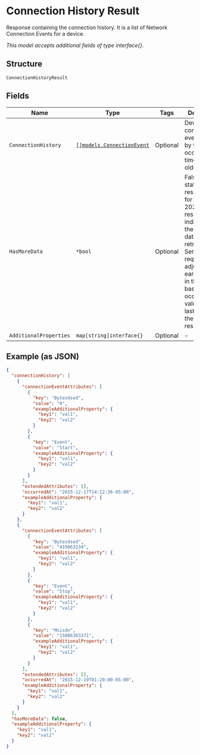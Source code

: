 
# Connection History Result

Response containing the connection history. It is a list of Network Connection Events for a device.

*This model accepts additional fields of type interface{}.*

## Structure

`ConnectionHistoryResult`

## Fields

| Name | Type | Tags | Description |
|  --- | --- | --- | --- |
| `ConnectionHistory` | [`[]models.ConnectionEvent`](../../doc/models/connection-event.md) | Optional | Device connection events, sorted by the occurredAt timestamp, oldest first. |
| `HasMoreData` | `*bool` | Optional | False for a status 200 response.True for a status 202 response, indicating that there is more data to be retrieved. Send another request, adjusting the earliest value in the request based on the occuredAt value for the last device in the current response. |
| `AdditionalProperties` | `map[string]interface{}` | Optional | - |

## Example (as JSON)

```json
{
  "connectionHistory": [
    {
      "connectionEventAttributes": [
        {
          "key": "BytesUsed",
          "value": "0",
          "exampleAdditionalProperty": {
            "key1": "val1",
            "key2": "val2"
          }
        },
        {
          "key": "Event",
          "value": "Start",
          "exampleAdditionalProperty": {
            "key1": "val1",
            "key2": "val2"
          }
        }
      ],
      "extendedAttributes": [],
      "occurredAt": "2015-12-17T14:12:36-05:00",
      "exampleAdditionalProperty": {
        "key1": "val1",
        "key2": "val2"
      }
    },
    {
      "connectionEventAttributes": [
        {
          "key": "BytesUsed",
          "value": "419863234",
          "exampleAdditionalProperty": {
            "key1": "val1",
            "key2": "val2"
          }
        },
        {
          "key": "Event",
          "value": "Stop",
          "exampleAdditionalProperty": {
            "key1": "val1",
            "key2": "val2"
          }
        },
        {
          "key": "Msisdn",
          "value": "15086303371",
          "exampleAdditionalProperty": {
            "key1": "val1",
            "key2": "val2"
          }
        }
      ],
      "extendedAttributes": [],
      "occurredAt": "2015-12-19T01:20:00-05:00",
      "exampleAdditionalProperty": {
        "key1": "val1",
        "key2": "val2"
      }
    }
  ],
  "hasMoreData": false,
  "exampleAdditionalProperty": {
    "key1": "val1",
    "key2": "val2"
  }
}
```


